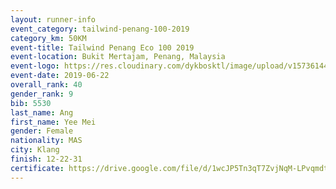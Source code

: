 ```yaml
--- 
layout: runner-info 
event_category: tailwind-penang-100-2019 
category_km: 50KM 
event-title: Tailwind Penang Eco 100 2019 
event-location: Bukit Mertajam, Penang, Malaysia 
event-logo: https://res.cloudinary.com/dykbosktl/image/upload/v1573614442/Logo/Logo_gqlzi3.jpg 
event-date: 2019-06-22 
overall_rank: 40
gender_rank: 9
bib: 5530
last_name: Ang
first_name: Yee Mei
gender: Female
nationality: MAS
city: Klang
finish: 12-22-31
certificate: https://drive.google.com/file/d/1wcJP5Tn3qT7ZvjNqM-LPvqmdt8ZBy1cr/view?usp=sharing
--- 
```

